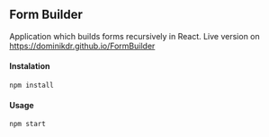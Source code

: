 ## Form Builder

Application which builds forms recursively in React.
Live version on https://dominikdr.github.io/FormBuilder

#### Instalation

```
npm install
```

#### Usage 

```
npm start
```
